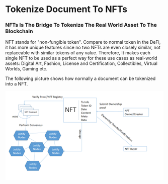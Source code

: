 # Tokenize Document To NFTs

### NFTs Is The Bridge To Tokenize The Real World Asset To The Blockchain

NFT stands for "non-fungible token". Compare to normal token in the DeFi, it has more unique features since no two NFTs are even closely similar, not replaceable with similar tokens of any value. Therefore, It makes each single NFT to be  used as a perfect way for these use cases as real-world assets:  Digital Art, Fashion, License and Certification, Collectibles, Virtual Worlds, Gaming etc.&#x20;

The following picture shows how normally a document can be tokenized into a NFT.

![](../../.gitbook/assets/pic-nft.png)

